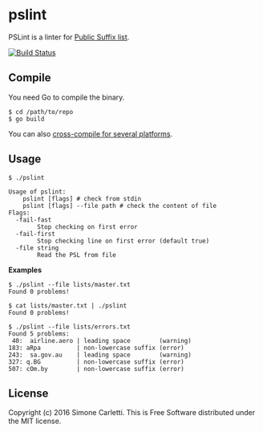 # pslint

PSLint is a linter for [Public Suffix list](https://publicsuffix.org/).

[![Build Status](https://travis-ci.org/weppos/pslint.svg?branch=master)](https://travis-ci.org/weppos/pslint)


## Compile

You need Go to compile the binary.

```
$ cd /path/to/repo
$ go build
```

You can also [cross-compile for several platforms](https://github.com/mitchellh/gox).


## Usage

```shell
$ ./pslint

Usage of pslint:
    pslint [flags] # check from stdin
    pslint [flags] --file path # check the content of file
Flags:
  -fail-fast
        Stop checking on first error
  -fail-first
        Stop checking line on first error (default true)
  -file string
        Read the PSL from file
```

**Examples**

```
$ ./pslint --file lists/master.txt
Found 0 problems!
```

```
$ cat lists/master.txt | ./pslint
Found 0 problems!
```

```
$ ./pslint --file lists/errors.txt
Found 5 problems:
 40:  airline.aero | leading space        (warning)
183: aRpa          | non-lowercase suffix (error)
243:  sa.gov.au    | leading space        (warning)
327: q.BG          | non-lowercase suffix (error)
507: cOm.by        | non-lowercase suffix (error)
```


## License

Copyright (c) 2016 Simone Carletti. This is Free Software distributed under the MIT license.

